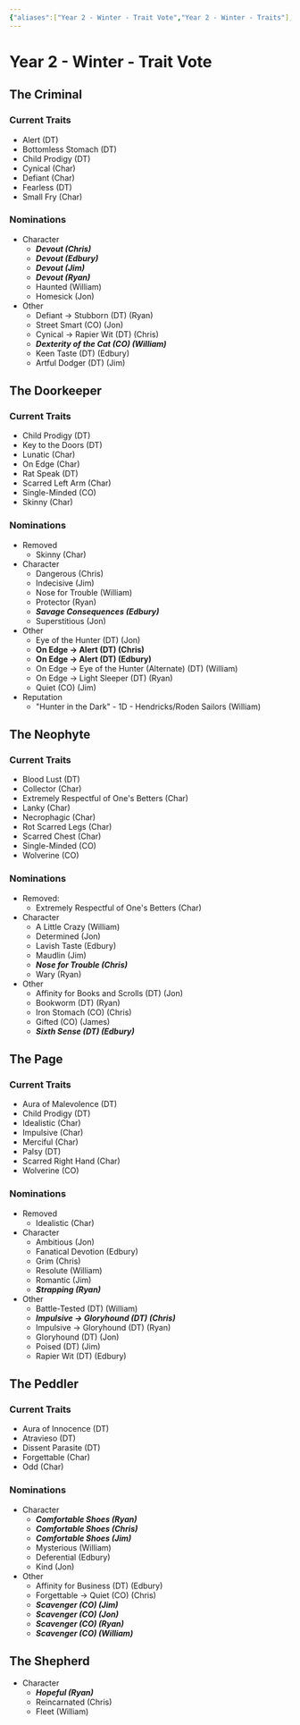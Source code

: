 ```yaml
---
{"aliases":["Year 2 - Winter - Trait Vote","Year 2 - Winter - Traits"],"date-created":"2024-08-23T15:52","date-modified":"2024-08-25T16:11","dg-publish":true,"tags":["moonrise"],"title":"Year 2 - Winter - Trait Vote","dg-path":"moonrise/Year 2 - Winter - Trait Vote.md","permalink":"/moonrise/year-2-winter-trait-vote/","dgPassFrontmatter":true}
---
```



# Year 2 - Winter - Trait Vote

## The Criminal

### Current Traits

- Alert (DT)
- Bottomless Stomach (DT)
- Child Prodigy (DT)
- Cynical (Char)
- Defiant (Char)
- Fearless (DT)
- Small Fry (Char)

### Nominations

- Character
  - ***Devout (Chris)***
  - ***Devout (Edbury)***
  - ***Devout (Jim)***
  - ***Devout (Ryan)***
  - Haunted (William)
  - Homesick (Jon)
- Other
  - Defiant -> Stubborn (DT) (Ryan)
  - Street Smart (CO) (Jon)
  - Cynical -> Rapier Wit (DT) (Chris)
  - ***Dexterity of the Cat (CO) (William)***
  - Keen Taste (DT) (Edbury)
  - Artful Dodger (DT) (Jim)

## The Doorkeeper

### Current Traits

- Child Prodigy (DT)
- Key to the Doors (DT)
- Lunatic (Char)
- On Edge (Char)
- Rat Speak (DT)
- Scarred Left Arm (Char)
- Single-Minded (CO)
- Skinny (Char)

### Nominations

- Removed
  - Skinny (Char)
- Character
  - Dangerous (Chris)
  - Indecisive (Jim)
  - Nose for Trouble (William)
  - Protector (Ryan)
  - ***Savage Consequences (Edbury)***
  - Superstitious (Jon)
- Other
  - Eye of the Hunter (DT) (Jon)
  - **On Edge -> Alert (DT) (Chris)**
  - **On Edge -> Alert (DT) (Edbury)**
  - On Edge -> Eye of the Hunter (Alternate) (DT) (William)
  - On Edge -> Light Sleeper (DT) (Ryan)
  - Quiet (CO) (Jim)
- Reputation
  - "Hunter in the Dark" - 1D - Hendricks/Roden Sailors (William)

## The Neophyte

### Current Traits

- Blood Lust (DT)
- Collector (Char)
- Extremely Respectful of One's Betters (Char)
- Lanky (Char)
- Necrophagic (Char)
- Rot Scarred Legs (Char)
- Scarred Chest (Char)
- Single-Minded (CO)
- Wolverine (CO)

### Nominations

- Removed:
  - Extremely Respectful of One's Betters (Char)
- Character
  - A Little Crazy (William)
  - Determined (Jon)
  - Lavish Taste (Edbury)
  - Maudlin (Jim)
  - ***Nose for Trouble (Chris)***
  - Wary (Ryan)
- Other
  - Affinity for Books and Scrolls (DT) (Jon)
  - Bookworm (DT) (Ryan)
  - Iron Stomach (CO) (Chris)
  - Gifted (CO) (James)
  - ***Sixth Sense (DT) (Edbury)***

## The Page

### Current Traits

- Aura of Malevolence (DT)
- Child Prodigy (DT)
- Idealistic (Char)
- Impulsive (Char)
- Merciful (Char)
- Palsy (DT)
- Scarred Right Hand (Char)
- Wolverine (CO)

### Nominations

- Removed
  - Idealistic (Char)
- Character
  - Ambitious (Jon)
  - Fanatical Devotion (Edbury)
  - Grim (Chris)
  - Resolute (William)
  - Romantic (Jim)
  - _**Strapping (Ryan)**_
- Other
  - Battle-Tested (DT) (William)
  - ***Impulsive -> Gloryhound (DT) (Chris)***
  - Impulsive -> Gloryhound (DT) (Ryan)
  - Gloryhound (DT) (Jon)
  - Poised (DT) (Jim)
  - Rapier Wit (DT) (Edbury)

## The Peddler

### Current Traits

- Aura of Innocence (DT)
- Atravieso (DT)
- Dissent Parasite (DT)
- Forgettable (Char)
- Odd (Char)

### Nominations

- Character
  - ***Comfortable Shoes (Ryan)***
  - ***Comfortable Shoes (Chris)***
  - ***Comfortable Shoes (Jim)***
  - Mysterious (William)
  - Deferential (Edbury)
  - Kind (Jon)
- Other
  - Affinity for Business (DT) (Edbury)
  - Forgettable -> Quiet (CO) (Chris)
  - ***Scavenger (CO) (Jim)***
  - ***Scavenger (CO) (Jon)***
  - ***Scavenger (CO) (Ryan)***
  - ***Scavenger (CO) (William)***

## The Shepherd

- Character
  - ***Hopeful (Ryan)***
  - Reincarnated (Chris)
  - Fleet (William)
